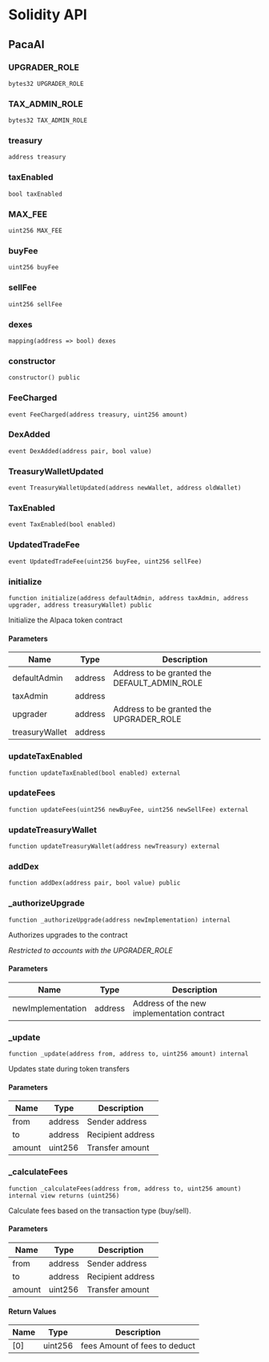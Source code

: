 # Solidity API

## PacaAI

### UPGRADER_ROLE

```solidity
bytes32 UPGRADER_ROLE
```

### TAX_ADMIN_ROLE

```solidity
bytes32 TAX_ADMIN_ROLE
```

### treasury

```solidity
address treasury
```

### taxEnabled

```solidity
bool taxEnabled
```

### MAX_FEE

```solidity
uint256 MAX_FEE
```

### buyFee

```solidity
uint256 buyFee
```

### sellFee

```solidity
uint256 sellFee
```

### dexes

```solidity
mapping(address => bool) dexes
```

### constructor

```solidity
constructor() public
```

### FeeCharged

```solidity
event FeeCharged(address treasury, uint256 amount)
```

### DexAdded

```solidity
event DexAdded(address pair, bool value)
```

### TreasuryWalletUpdated

```solidity
event TreasuryWalletUpdated(address newWallet, address oldWallet)
```

### TaxEnabled

```solidity
event TaxEnabled(bool enabled)
```

### UpdatedTradeFee

```solidity
event UpdatedTradeFee(uint256 buyFee, uint256 sellFee)
```

### initialize

```solidity
function initialize(address defaultAdmin, address taxAdmin, address upgrader, address treasuryWallet) public
```

Initialize the Alpaca token contract

#### Parameters

| Name | Type | Description |
| ---- | ---- | ----------- |
| defaultAdmin | address | Address to be granted the DEFAULT_ADMIN_ROLE |
| taxAdmin | address |  |
| upgrader | address | Address to be granted the UPGRADER_ROLE |
| treasuryWallet | address |  |

### updateTaxEnabled

```solidity
function updateTaxEnabled(bool enabled) external
```

### updateFees

```solidity
function updateFees(uint256 newBuyFee, uint256 newSellFee) external
```

### updateTreasuryWallet

```solidity
function updateTreasuryWallet(address newTreasury) external
```

### addDex

```solidity
function addDex(address pair, bool value) public
```

### _authorizeUpgrade

```solidity
function _authorizeUpgrade(address newImplementation) internal
```

Authorizes upgrades to the contract

_Restricted to accounts with the UPGRADER_ROLE_

#### Parameters

| Name | Type | Description |
| ---- | ---- | ----------- |
| newImplementation | address | Address of the new implementation contract |

### _update

```solidity
function _update(address from, address to, uint256 amount) internal
```

Updates state during token transfers

#### Parameters

| Name | Type | Description |
| ---- | ---- | ----------- |
| from | address | Sender address |
| to | address | Recipient address |
| amount | uint256 | Transfer amount |

### _calculateFees

```solidity
function _calculateFees(address from, address to, uint256 amount) internal view returns (uint256)
```

Calculate fees based on the transaction type (buy/sell).

#### Parameters

| Name | Type | Description |
| ---- | ---- | ----------- |
| from | address | Sender address |
| to | address | Recipient address |
| amount | uint256 | Transfer amount |

#### Return Values

| Name | Type | Description |
| ---- | ---- | ----------- |
| [0] | uint256 | fees Amount of fees to deduct |

